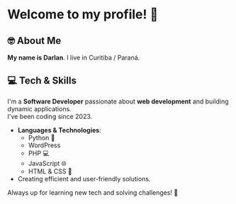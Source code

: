 # Welcome to my profile! 👋

## 🤓 About Me  
**My name is Darlan**. I live in Curitiba / Paraná.

## 💻 Tech & Skills  
I'm a **Software Developer** passionate about **web development** and building dynamic applications.  
I've been coding since 2023.

- **Languages & Technologies**:  
  - Python 🐍  
  - WordPress  
  - PHP 💻  
  - JavaScript 🌐  
  - HTML & CSS 🎨  
- Creating efficient and user-friendly solutions.

Always up for learning new tech and solving challenges! 🚀
